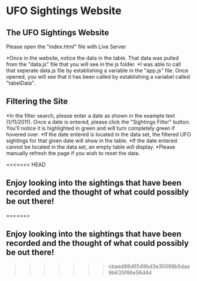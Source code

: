 # UFO Sightings Website 

## The UFO Sightings Website
Please open the "index.html" file with Live Server

*Once in the website, notice the data in the table. That data was pulled from the "data.js" file that you will see in the js folder.
*I was able to call that seperate data.js file by establishing a variable in the "app.js" file. Once opened, you will see that it has been called by establishing a variabel called "tabelData".

## Filtering the Site
*In the filter search, please enter a date as shown in the example text (1/11/2011). Once a date is entered, please click the "Sightings Filter" button. You'll notice it is highlighted in green and will turn completely green if hovered over.
*If the date entered is located in the data set, the filtered UFO sightings for that given date will show in the table. 
*If the date entered cannot be located in the data set, an empty table will display.
*Please manually refresh the page if you wish to reset the data.

<<<<<<< HEAD
## Enjoy looking into the sightings that have been recorded and the thought of what could possibly be out there!
=======
## Enjoy looking into the sightings that have been recorded and the thought of what could possibly be out there!

>>>>>>> cbaed98d6549bd3e30098b5daa9b635f66e56d4d

